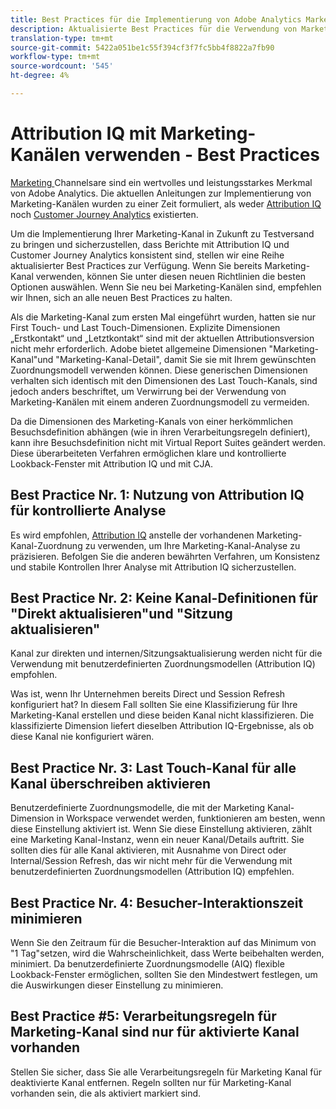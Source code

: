 ```yaml
---
title: Best Practices für die Implementierung von Adobe Analytics Marketing Kanäle
description: Aktualisierte Best Practices für die Verwendung von Marketing-Kanälen mit Attribution IQ und Customer Journey Analytics
translation-type: tm+mt
source-git-commit: 5422a051be1c55f394cf3f7fc5bb4f8822a7fb90
workflow-type: tm+mt
source-wordcount: '545'
ht-degree: 4%

---
```



# Attribution IQ mit Marketing-Kanälen verwenden - Best Practices

[Marketing ](/help/components/c-marketing-channels/c-getting-started-mchannel.md) Channelsare sind ein wertvolles und leistungsstarkes Merkmal von Adobe Analytics. Die aktuellen Anleitungen zur Implementierung von Marketing-Kanälen wurden zu einer Zeit formuliert, als weder [Attribution IQ](https://experienceleague.corp.adobe.com/docs/analytics/analyze/analysis-workspace/attribution/overview.html?lang=en#analysis-workspace) noch [Customer Journey Analytics](https://experienceleague.adobe.com/docs/analytics-platform/using/cja-usecases/marketing-channels.html?lang=de#cja-usecases) existierten.

Um die Implementierung Ihrer Marketing-Kanal in Zukunft zu Testversand zu bringen und sicherzustellen, dass Berichte mit Attribution IQ und Customer Journey Analytics konsistent sind, stellen wir eine Reihe aktualisierter Best Practices zur Verfügung. Wenn Sie bereits Marketing-Kanal verwenden, können Sie unter diesen neuen Richtlinien die besten Optionen auswählen. Wenn Sie neu bei Marketing-Kanälen sind, empfehlen wir Ihnen, sich an alle neuen Best Practices zu halten.

Als die Marketing-Kanal zum ersten Mal eingeführt wurden, hatten sie nur First Touch- und Last Touch-Dimensionen. Explizite Dimensionen „Erstkontakt“ und „Letztkontakt“ sind mit der aktuellen Attributionsversion nicht mehr erforderlich. Adobe bietet allgemeine Dimensionen &quot;Marketing-Kanal&quot;und &quot;Marketing-Kanal-Detail&quot;, damit Sie sie mit Ihrem gewünschten Zuordnungsmodell verwenden können. Diese generischen Dimensionen verhalten sich identisch mit den Dimensionen des Last Touch-Kanals, sind jedoch anders beschriftet, um Verwirrung bei der Verwendung von Marketing-Kanälen mit einem anderen Zuordnungsmodell zu vermeiden.

Da die Dimensionen des Marketing-Kanals von einer herkömmlichen Besuchsdefinition abhängen (wie in ihren Verarbeitungsregeln definiert), kann ihre Besuchsdefinition nicht mit Virtual Report Suites geändert werden. Diese überarbeiteten Verfahren ermöglichen klare und kontrollierte Lookback-Fenster mit Attribution IQ und mit CJA.

## Best Practice Nr. 1: Nutzung von Attribution IQ für kontrollierte Analyse

Es wird empfohlen, [Attribution IQ](https://experienceleague.corp.adobe.com/docs/analytics/analyze/analysis-workspace/attribution/overview.html?lang=en#analysis-workspace) anstelle der vorhandenen Marketing-Kanal-Zuordnung zu verwenden, um Ihre Marketing-Kanal-Analyse zu präzisieren. Befolgen Sie die anderen bewährten Verfahren, um Konsistenz und stabile Kontrollen Ihrer Analyse mit Attribution IQ sicherzustellen.

## Best Practice Nr. 2: Keine Kanal-Definitionen für &quot;Direkt aktualisieren&quot;und &quot;Sitzung aktualisieren&quot;

Kanal zur direkten und internen/Sitzungsaktualisierung werden nicht für die Verwendung mit benutzerdefinierten Zuordnungsmodellen (Attribution IQ) empfohlen.

Was ist, wenn Ihr Unternehmen bereits Direct und Session Refresh konfiguriert hat? In diesem Fall sollten Sie eine Klassifizierung für Ihre Marketing-Kanal erstellen und diese beiden Kanal nicht klassifizieren. Die klassifizierte Dimension liefert dieselben Attribution IQ-Ergebnisse, als ob diese Kanal nie konfiguriert wären.

## Best Practice Nr. 3: Last Touch-Kanal für alle Kanal überschreiben aktivieren

Benutzerdefinierte Zuordnungsmodelle, die mit der Marketing Kanal-Dimension in Workspace verwendet werden, funktionieren am besten, wenn diese Einstellung aktiviert ist. Wenn Sie diese Einstellung aktivieren, zählt eine Marketing Kanal-Instanz, wenn ein neuer Kanal/Details auftritt. Sie sollten dies für alle Kanal aktivieren, mit Ausnahme von Direct oder Internal/Session Refresh, das wir nicht mehr für die Verwendung mit benutzerdefinierten Zuordnungsmodellen (Attribution IQ) empfehlen.

## Best Practice Nr. 4: Besucher-Interaktionszeit minimieren

Wenn Sie den Zeitraum für die Besucher-Interaktion auf das Minimum von &quot;1 Tag&quot;setzen, wird die Wahrscheinlichkeit, dass Werte beibehalten werden, minimiert. Da benutzerdefinierte Zuordnungsmodelle (AIQ) flexible Lookback-Fenster ermöglichen, sollten Sie den Mindestwert festlegen, um die Auswirkungen dieser Einstellung zu minimieren.

## Best Practice #5: Verarbeitungsregeln für Marketing-Kanal sind nur für aktivierte Kanal vorhanden

Stellen Sie sicher, dass Sie alle Verarbeitungsregeln für Marketing Kanal für deaktivierte Kanal entfernen. Regeln sollten nur für Marketing-Kanal vorhanden sein, die als aktiviert markiert sind.
